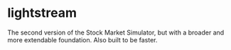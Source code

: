 # lightstream
The second version of the Stock Market Simulator, but with a broader and more extendable foundation. Also built to be faster. 
